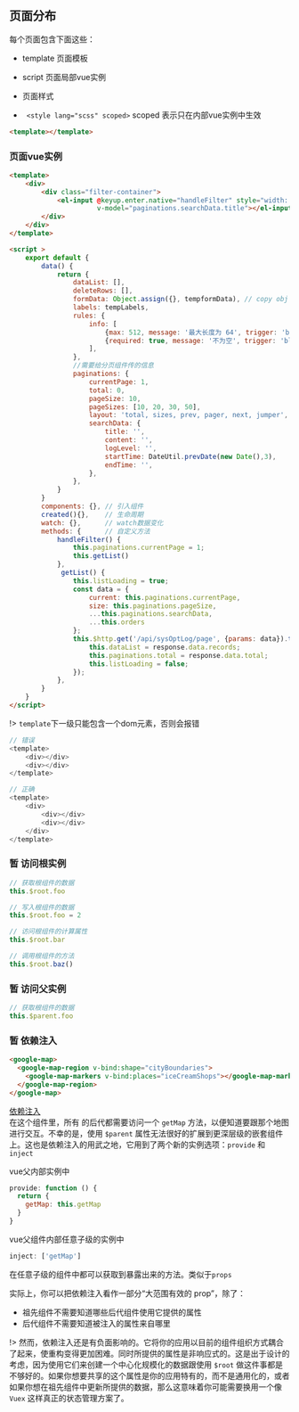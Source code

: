 ## 页面分布
每个页面包含下面这些：

* template 页面模板
* script 页面局部vue实例
* 页面样式

* ` <style lang="scss" scoped>`  scoped 表示只在内部vue实例中生效


```html
<template></template>
```

### 页面vue实例

```html
<template>
    <div>
        <div class="filter-container">
            <el-input @keyup.enter.native="handleFilter" style="width: 180px;" class="filter-item" placeholder="主题"
                      v-model="paginations.searchData.title"></el-input>
        </div>
    </div>
</template>

<script >
    export default {
        data() {
            return {
                dataList: [],
                deleteRows: [],
                formData: Object.assign({}, tempformData), // copy obj
                labels: tempLabels,
                rules: {
                    info: [
                        {max: 512, message: '最大长度为 64', trigger: 'blur'},
                        {required: true, message: '不为空', trigger: 'blur'},
                    ],
                },
                //需要给分页组件传的信息
                paginations: {
                    currentPage: 1,
                    total: 0,
                    pageSize: 10,
                    pageSizes: [10, 20, 30, 50],
                    layout: 'total, sizes, prev, pager, next, jumper',
                    searchData: {
                        title: '',
                        content: '',
                        logLevel: '',
                        startTime: DateUtil.prevDate(new Date(),3),
                        endTime: '',
                    },
                },
            }
        }
        components: {}, // 引入组件
        created(){},    // 生命周期
        watch: {},      // watch数据变化
        methods: {      // 自定义方法
            handleFilter() {
                this.paginations.currentPage = 1;
                this.getList()
            },
             getList() {
                this.listLoading = true;
                const data = {
                    current: this.paginations.currentPage,
                    size: this.paginations.pageSize,
                    ...this.paginations.searchData,
                    ...this.orders
                };
                this.$http.get('/api/sysOptLog/page', {params: data}).then(response => {
                    this.dataList = response.data.records;
                    this.paginations.total = response.data.total;
                    this.listLoading = false;
                });
            },
        }
    }
</script>
```

!> `template`下一级只能包含一个dom元素，否则会报错
```js
// 错误
<template>
    <div></div>
    <div></div>
</template>

// 正确
<template>
    <div>
        <div></div>
        <div></div>
    </div>
</template>
```

### 暂 访问根实例
```js
// 获取根组件的数据
this.$root.foo

// 写入根组件的数据
this.$root.foo = 2

// 访问根组件的计算属性
this.$root.bar

// 调用根组件的方法
this.$root.baz()
```

### 暂 访问父实例
```js
// 获取根组件的数据
this.$parent.foo
```

### 暂 依赖注入
```html
<google-map>
  <google-map-region v-bind:shape="cityBoundaries">
    <google-map-markers v-bind:places="iceCreamShops"></google-map-markers>
  </google-map-region>
</google-map>
```

[依赖注入](https://cn.vuejs.org/v2/guide/components-edge-cases.html#%E4%BE%9D%E8%B5%96%E6%B3%A8%E5%85%A5
)  
在这个组件里，所有 <google-map> 的后代都需要访问一个 `getMap` 方法，以便知道要跟那个地图进行交互。不幸的是，使用 `$parent` 属性无法很好的扩展到更深层级的嵌套组件上。这也是依赖注入的用武之地，它用到了两个新的实例选项：`provide` 和 `inject`

vue父内部实例中
```js
provide: function () {
  return {
    getMap: this.getMap
  }
}
```

vue父组件内部任意子级的实例中
```js
inject: ['getMap']
```

在任意子级的组件中都可以获取到暴露出来的方法。类似于`props`

实际上，你可以把依赖注入看作一部分“大范围有效的 prop”，除了：

* 祖先组件不需要知道哪些后代组件使用它提供的属性
* 后代组件不需要知道被注入的属性来自哪里

!> 然而，依赖注入还是有负面影响的。它将你的应用以目前的组件组织方式耦合了起来，使重构变得更加困难。同时所提供的属性是非响应式的。这是出于设计的考虑，因为使用它们来创建一个中心化规模化的数据跟使用 `$root` 做这件事都是不够好的。如果你想要共享的这个属性是你的应用特有的，而不是通用化的，或者如果你想在祖先组件中更新所提供的数据，那么这意味着你可能需要换用一个像 `Vuex` 这样真正的状态管理方案了。